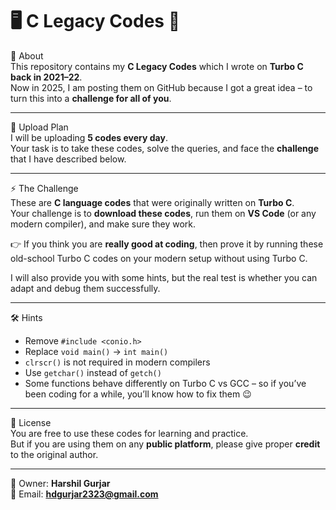 # 🖥️ C Legacy Codes 📜 

📌 About  
This repository contains my **C Legacy Codes** which I wrote on **Turbo C back in 2021–22**.  
Now in 2025, I am posting them on GitHub because I got a great idea – to turn this into a **challenge for all of you**.  

---

📅 Upload Plan  
I will be uploading **5 codes every day**.  
Your task is to take these codes, solve the queries, and face the **challenge** that I have described below.  

---

⚡ The Challenge  
These are **C language codes** that were originally written on **Turbo C**.  
Your challenge is to **download these codes**, run them on **VS Code** (or any modern compiler), and make sure they work.  

👉 If you think you are **really good at coding**, then prove it by running these old-school Turbo C codes on your modern setup without using Turbo C.  

I will also provide you with some hints, but the real test is whether you can adapt and debug them successfully.  

---

🛠️ Hints  
- Remove `#include <conio.h>`  
- Replace `void main()` → `int main()`  
- `clrscr()` is not required in modern compilers  
- Use `getchar()` instead of `getch()`  
- Some functions behave differently on Turbo C vs GCC – so if you’ve been coding for a while, you’ll know how to fix them 😉  

---

📜 License  
You are free to use these codes for learning and practice.  
But if you are using them on any **public platform**, please give proper **credit** to the original author.  

---

👤 Owner: **Harshil Gurjar**  
📧 Email: **hdgurjar2323@gmail.com**  
